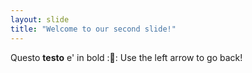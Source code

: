 ```yaml
---
layout: slide
title: "Welcome to our second slide!"
---
```

Questo **testo** e' in bold ::unicorn::
Use the left arrow to go back!
